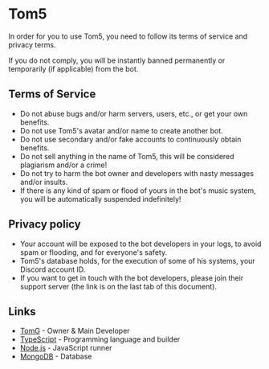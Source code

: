 # Tom5
In order for you to use Tom5, you need to follow its terms of service and privacy terms.

If you do not comply, you will be instantly banned permanently or temporarily (if applicable) from the bot.

## Terms of Service
- Do not abuse bugs and/or harm servers, users, etc., or get your own benefits.
- Do not use Tom5's avatar and/or name to create another bot.
- Do not use secondary and/or fake accounts to continuously obtain benefits.
- Do not sell anything in the name of Tom5, this will be considered plagiarism and/or a crime!
- Do not try to harm the bot owner and developers with nasty messages and/or insults.
- If there is any kind of spam or flood of yours in the bot's music system, you will be automatically suspended indefinitely!

## Privacy policy
- Your account will be exposed to the bot developers in your logs, to avoid spam or flooding, and for everyone's safety.
- Tom5's database holds, for the execution of some of his systems, your Discord account ID.
- If you want to get in touch with the bot developers, please join their support server (the link is on the last tab of this document).

## Links
- [TomG](https://cdn.discordapp.com/users/541030181616222218) - Owner & Main Developer
- [TypeScript](https://www.typescriptlang.org/) - Programming language and builder
- [Node.js](https://nodejs.org/en/) - JavaScript runner
- [MongoDB](https://www.mongodb.com) - Database
